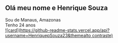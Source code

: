 ## Olá meu nome e Henrique Souza
Sou de Manaus, Amazonas <br>
Tenho 24 anos <br>
[![card](https://github-readme-stats.vercel.app/api?username=HenriquepSouza23&themealto contraste)](https://github.com/anuraghazra/github-readme-stats)
